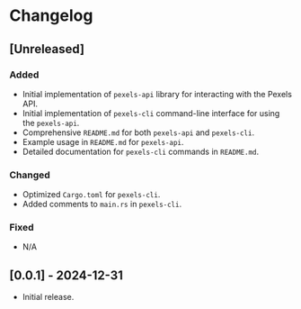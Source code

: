 # Changelog

## [Unreleased]

### Added

- Initial implementation of `pexels-api` library for interacting with the Pexels API.
- Initial implementation of `pexels-cli` command-line interface for using the `pexels-api`.
- Comprehensive `README.md` for both `pexels-api` and `pexels-cli`.
- Example usage in `README.md` for `pexels-api`.
- Detailed documentation for `pexels-cli` commands in `README.md`.

### Changed

- Optimized `Cargo.toml` for `pexels-cli`.
- Added comments to `main.rs` in `pexels-cli`.

### Fixed

- N/A

## [0.0.1] - 2024-12-31

- Initial release.